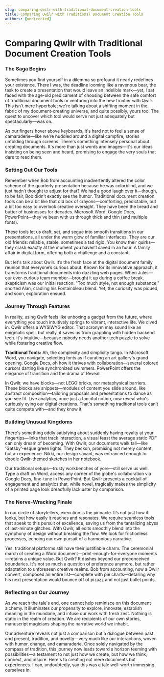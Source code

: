 ```yaml
---
slug: comparing-qwilr-with-traditional-document-creation-tools
title: Comparing Qwilr with Traditional Document Creation Tools
authors: [undirected]
---
```



# Comparing Qwilr with Traditional Document Creation Tools

### The Saga Begins

Sometimes you find yourself in a dilemma so profound it nearly redefines your existence. There I was, the deadline looming like a ravenous bear, the task to create a presentation that would leave an indelible mark—yet, I sat faced with the age-old predicament of choosing between the safe comfort of traditional document tools or venturing into the new frontier with Qwilr. This isn't mere hyperbole; we're talking about a shifting moment in the fabric of my document-creating universe, and quite possibly, yours too. The quest to uncover which tool would serve not just adequately but spectacularly—was on.

As our fingers hover above keyboards, it's hard not to feel a sense of camaraderie—like we're huddled around a digital campfire, stories unfolding through screens. There's something intensely personal about creating documents. It's more than just words and images—it's our ideas insisting on being seen and heard, promising to engage the very souls that dare to read them.

### Setting Out Our Tools

Remember when Bob from accounting inadvertently altered the color scheme of the quarterly presentation because he was colorblind, and we just hadn’t thought to adjust for that? We had a good laugh over it—though, to be fair, Bob didn’t exactly see the humor. Traditional document creation tools can be a bit like that old box of crayons—comforting, predictable, but a bit too easy to overlook creative oversight. They have been the bread and butter of businesses for decades. Microsoft Word, Google Docs, PowerPoint—they've been with us through thick and thin (and multiple fonts).

These tools let us draft, set, and segue into smooth transitions in our presentations, all under the warm glow of familiar interfaces. They are our old friends: reliable, stable, sometimes a tad rigid. You know their quirks—they crash exactly at the moment you haven’t saved in an hour. A family affair in digital form, offering both a challenge and a constant.

But let's talk about Qwilr. It’s the fresh face at the digital document family reunion that everyone’s curious about. Known for its innovative approach, it transforms traditional documents into dazzling web pages. When Jules—our ever-curious team member—brought it up during a coffee break, skepticism was our initial reaction. "Too much style, not enough substance," snorted Alan, cradling his Fontainbleau blend. Yet, the curiosity was piqued, and soon, exploration ensued.

### Journey Through Features

In reality, using Qwilr feels like unboxing a gadget from the future, where everything you touch intuitively springs to vibrant, interactive life. We dived in. Qwilr offers a WYSIWYG editor. That acronym may sound like an enigmatic spell, but really, it saves us from grappling with hidden backend tech. It's intuitive—because nobody needs another tech puzzle to solve while fostering creative flow.

**Traditional Tools:** Ah, the complexity and simplicity tango. In Microsoft Word, you navigate, selecting fonts as if curating an art gallery's grand opening. Google Docs, oh how it thrives with collaboration—several colored cursors darting like synchronized swimmers. PowerPoint offers the elegance of transition and the drama of Reveal.

In Qwilr, we have blocks—not LEGO bricks, nor metaphysical barriers. These blocks are snippets—modules of content you slide around, like abstract composition—tailoring proposals and presentations to dance as you see fit. Live analytics, once just a fanciful notion, now reveal who's curiously eying our digital creations. That's something traditional tools can’t quite compete with—and they know it.

### Building Unusual Kingdoms

There's something oddly satisfying about suddenly having royalty at your fingertips—links that track interaction, a visual feast the average static PDF can only dream of becoming. With Qwilr, our documents walk tall—like 'Gatsby'-esque green lights. They beckon, promising not merely content, but an experience. Nikki, our design savant, was entranced enough to doodle Qwilr-themed sketches in her notebook. 

Our traditional setups—trusty workbenches of yore—still serve us well. Type a draft on Word, access any corner of the globe's collaboration via Google Docs, fine-tune in PowerPoint. But Qwilr presents a cocktail of engagement and analytics that, while novel, tragically makes the simplicity of a printed page look dreadfully lackluster by comparison.

### The Nerve-Wracking Finale

In our circle of storytellers, execution is the pinnacle. It’s not just how it looks, but how easily it reaches and resonates. We require seamless tools that speak to this pursuit of excellence, saving us from the tantalizing abyss of last-minute glitches. With Qwilr, all edits smoothly blend into the symphony of design without breaking the flow. We look for frictionless processes, echoing our own pursuit of a harmonious narrative.

Yes, traditional platforms still have their justifiable charm. The ceremonial march of creating a Word document—print-enough-for-everyone moments—retains a unique value. But Qwilr? It dashes beyond our preconceived boundaries. It's not so much a question of preference anymore, but rather adaptation to unforeseen creative realms. Bob from accounting, now a Qwilr convert, composed an entire list—complete with pie charts—detailing why his next presentation would bounce off of pizazz and not just bullet points.

### Reflecting on Our Journey

As we reach the tale's end, one cannot help reminisce on this document alchemy. It illuminates our propensity to explore, innovate, establish meaning in the mundane, and infuse our work with fresh zest. Nothing is static in the realm of creation. We are recipients of our own stories, manuscript magicians shaping the narrative world we inhabit.

Our adventure reveals not just a comparison but a dialogue between past and present, tradition, and novelty—very much like our interactions, woven with humor, change, and camaraderie. Once solely navigated by the compass of tradition, this journey now leads toward a horizon teeming with possibilities—a testament to not just how we create, but how we think, connect, and inspire. Here's to creating not mere documents but experiences. I can, undoubtedly, say this was a tale well-worth immersing ourselves in.